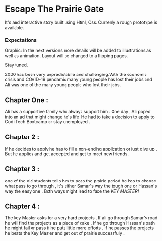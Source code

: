 
# Escape The Prairie Gate 

 It's and interactive story built using Html, Css.
 Currenly a rough prototype is available. 

 ### Expectations
 Graphic: In the next versions more details will be added to illustrations as well as animation. 
 Layout will be changed to a flipping pages.

 Stay tuned.
 

2020 has been very unpredictabile and challenging.With the economic crisis and COVID-19 pendamic many young people has lost their jobs and Ali was one of the many young people who lost their jobs. 

## Chapter One :
 Ali has a supportive family who always support him . One day , Ali poped into  an  ad  that might change he's life .He had to take a decision to apply to Codi Tech  Bootcamp or stay unemployed .

## Chapter 2 :
 If he decides to apply he has to fill a non-ending application or just give up . But he applies and get accepted and get to meet new friends. 

## Chapter 3 :
one of the old students tells him to pass the prairie period he has to choose what pass to go through , it's either Samar's way the tough one or Hassan's way the easy one . Both ways might lead to face the *KEY MASTER!*

## Chapter 4 :
The key Master asks for a very hard projects . If ali go  through Samar's road he will find the projects as a piece of cake . If he go through Hassan's path he might fail or pass if he puts little more efforts . If he passes the projects he beats the Key Master and get out of prairie successfuly .

